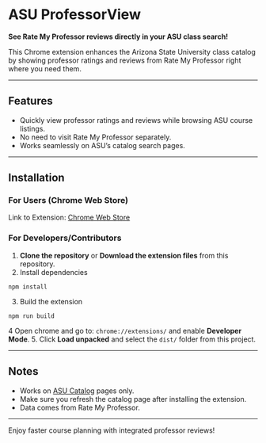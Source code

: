 # ASU ProfessorView

**See Rate My Professor reviews directly in your ASU class search!**  

This Chrome extension enhances the Arizona State University class catalog by showing professor ratings and reviews from Rate My Professor right where you need them.

---

## Features
- Quickly view professor ratings and reviews while browsing ASU course listings.  
- No need to visit Rate My Professor separately.  
- Works seamlessly on ASU’s catalog search pages.

---

## Installation

### For Users (Chrome Web Store)
Link to Extension: [Chrome Web Store](https://chromewebstore.google.com/detail/asu-profview/kniajfafepienoohdheheofabfclpgnl)

### For Developers/Contributors
1. **Clone the repository** or **Download the extension files** from this repository.
2. Install dependencies
```
npm install
```  
3. Build the extension
```
npm run build
```
4 Open chrome and go to: `chrome://extensions/` and enable **Developer Mode**.
5. Click **Load unpacked** and select the `dist/` folder from this project.

---

## Notes
- Works on [ASU Catalog](https://catalog.apps.asu.edu/) pages only.  
- Make sure you refresh the catalog page after installing the extension.  
- Data comes from Rate My Professor.

---


Enjoy faster course planning with integrated professor reviews!
